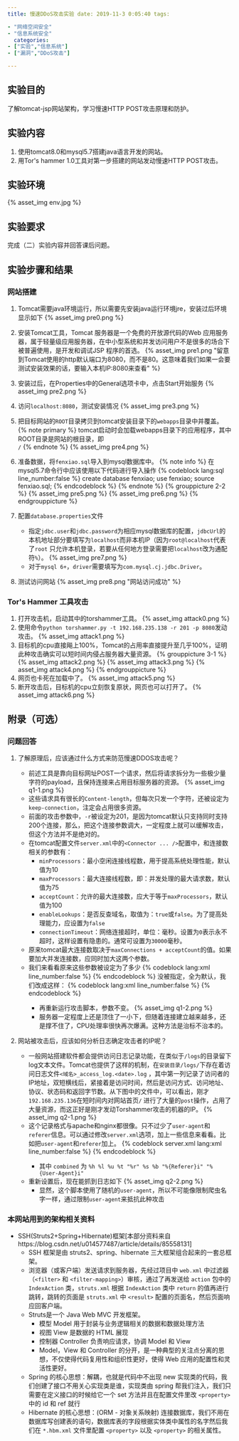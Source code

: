 ```yaml
---
title: 慢速DDoS攻击实验 date: 2019-11-3 0:05:40 tags:

- "网络空间安全"
- "信息系统安全"
  categories:
- ["实验","信息系统"]
- ["漏洞","DDoS攻击"]

---
```


## 实验目的

了解tomcat-jsp网站架构，学习慢速HTTP POST攻击原理和防护。
<!-- more -->

## 实验内容

1. 使用tomcat8.0和mysql5.7搭建java语言开发的网站。
2. 用Tor's hammer 1.0工具对第一步搭建的网站发动慢速HTTP POST攻击。

## 实验环境

{% asset_img env.jpg %}

## 实验要求

完成（二）实验内容并回答课后问题。

## 实验步骤和结果

### 网站搭建

1. Tomcat需要java环境运行，所以需要先安装java运行环境jre，安装过后环境显示如下 {% asset_img pre0.png %}
2. 安装Tomcat工具，Tomcat 服务器是一个免费的开放源代码的Web 应用服务器，属于轻量级应用服务器，在中小型系统和并发访问用户不是很多的场合下被普遍使用，是开发和调试JSP 程序的首选。 {% asset_img
   pre1.png "留意到Tomcat使用的http默认端口为8080，而不是80。这意味着我们如果一会要测试安装效果的话，要输入本机IP:8080来查看" %}
3. 安装过后，在Properties中的General选项卡中，点击Start开始服务 {% asset_img pre2.png %}
4. 访问`localhost:8080`，测试安装情况 {% asset_img pre3.png %}
5. 把目标网站的`ROOT`目录拷贝到tomcat安装目录下的`webapps`目录中并覆盖。 {% note primary %} tomcat启动时会加载webapps目录下的应用程序，其中ROOT目录是网站的根目录，即<code>
   /</code>
   {% endnote %} {% asset_img pre4.png %}
6. 准备数据，将`fenxiao.sql`导入到mysql数据库中。 {% note info %} 在mysql5.7命令行中应该使用以下代码进行导入操作 {% codeblock lang:sql line_number:false
   %} create database fenxiao; use fenxiao; source fenxiao.sql; {% endcodeblock %} {% endnote %} {% grouppicture 2-2 %}
   {% asset_img pre5.png %} {% asset_img pre6.png %} {% endgrouppicture %}
7. 配置`database.properties`文件
    * 指定`jdbc.user`和`jdbc.password`为相应mysql数据库的配置，`jdbcUrl`的本机地址部分要填写为`localhost`而非本机IP（因为`root@localhost`代表了`root`
      只允许本机登录，若要从任何地方登录需要把`localhost`改为通配符`%`）。 {% asset_img pre7.png %}
    * 对于`mysql 6+`，`driver`需要填写为`com.mysql.cj.jdbc.Driver`。

8. 测试访问网站 {% asset_img pre8.png "网站访问成功" %}

### Tor's Hammer 工具攻击

1. 打开攻击机，启动其中的torshammer工具。 {% asset_img attack0.png %}
2. 使用命令`python torshammer.py -t 192.168.235.138 -r 201 -p 8080`发动攻击。 {% asset_img attack1.png %}
3. 目标机的cpu直接飚上100%，Tomcat的占用率直接提升至几乎100%，证明此种攻击确实可以短时间内侵占服务器大量资源。 {% grouppicture 3-1 %} {% asset_img attack2.png %} {%
   asset_img attack3.png %} {% asset_img attack4.png %} {% endgrouppicture %}
4. 网页也卡死在加载中了。 {% asset_img attack5.png %}
5. 断开攻击后，目标机的cpu立刻恢复原状，网页也可以打开了。 {% asset_img attack6.png %}

## 附录（可选）

### 问题回答

1. 了解原理后，应该通过什么方式来防范慢速DDOS攻击呢？
    - 前述工具是靠向目标网址POST一个请求，然后将请求拆分为一些极少量字符的payload，且保持连接来占用目标服务器的资源。 {% asset_img q1-1.png %}
    - 这些请求具有很长的`Content-length`，但每次只发一个字符，还被设定为`keep-connection`，注定会占用很多资源。
    - 前面的攻击参数中，`-r`被设定为201，是因为tomcat默认只支持同时支持200个连接，那么，把这个连接参数调大，一定程度上就可以缓解攻击，但这个方法并不是绝对的。
    - 在tomcat配置文件`server.xml`中的`<Connector ... />`配置中，和连接数相关的参数有：
        * `minProcessors`：最小空闲连接线程数，用于提高系统处理性能，默认值为10
        * `maxProcessors`：最大连接线程数，即：并发处理的最大请求数，默认值为75
        * `acceptCount`：允许的最大连接数，应大于等于`maxProcessors`，默认值为100
        * `enableLookups`：是否反查域名，取值为：`true`或`false`。为了提高处理能力，应设置为`false`
        * `connectionTimeout`：网络连接超时，单位：毫秒。设置为`0`表示永不超时，这样设置有隐患的。通常可设置为`30000`毫秒。
    - 原来tomcat最大连接数取决于`maxConnections + acceptCount`的值。如果要加大并发连接数，应同时加大这两个参数。
    - 我们来看看原来这些参数被设定为了多少 {% codeblock lang:xml line_number:false %}
      <Connector port="8080" protocol="HTTP/1.1"
      connectionTimeout="20000"
      redirectPort="8443" />
      {% endcodeblock %} 没被指定，全为默认，我们改成这样： {% codeblock lang:xml line_number:false %}
      <Connector port="8080" protocol="HTTP/1.1"
      connectionTimeout="5000"
      redirectPort="8443"
      maxConnections="10000"
      acceptCount="5000" />
      {% endcodeblock %}
        * 再重新运行攻击脚本，参数不变。 {% asset_img q1-2.png %}
        * 服务器一定程度上还是顶住了一小下，但随着连接建立越来越多，还是撑不住了，CPU处理率很快再次爆满。这种方法是治标不治本的。

2. 网站被攻击后，应该如何分析日志确定攻击者的IP呢？
    * 一般网站搭建软件都会提供访问日志记录功能，在类似于`/logs`的目录留下log文本文件。Tomcat也提供了这样的机制，在`安装目录/logs/`下存在着访问日志文件`<域名>_access_log.<date>.log`
      ，其中第一列记录了访问者的IP地址，双短横线后，紧接着是访问时间，然后是访问方式、访问地址、协议、状态码和返回字节数。从下图中的文件中，可以看出，刚才`192.168.235.136`在短时间内对网站首页`/`
      进行了大量的`post`操作，占用了大量资源，而这正好是刚才发动Torshammer攻击的机器的IP。 {% asset_img q2-1.png %}
    * 这个记录格式与apache和nginx都很像。只不过少了`user-agent`和`referer`信息。可以通过修改`server.xml`选项，加上一些信息来看看。比如把`user-agent`和`referer`加上。
      {% codeblock server.xml lang:xml line_number:false %}
      <Valve className="org.apache.catalina.valves.AccessLogValve"
      directory="logs"  prefix="localhost_access_log." suffix=".txt"
      pattern="combined" resolveHosts="false"  />
      {% endcodeblock %}
        - 其中 `combined` 为 `%h %l %u %t "%r" %s %b "%{Referer}i" "%{User-Agent}i"`
    * 重新设置后，现在能抓到日志如下 {% asset_img q2-2.png %}
        - 显然，这个脚本使用了随机的`user-agent`，所以不可能像限制爬虫名字一样，通过限制`user-agent`来抵抗此种攻击

### 本网站用到的架构相关资料

* SSH(Struts2+Spring+Hibernate)框架[本部分资料来自https://blog.csdn.net/u014577487/article/details/85558131]
    - SSH 框架是由 struts2、spring、hibernate 三大框架组合起来的一套总框架。
    - 浏览器（或客户端）发送请求到服务器，先经过项目中 `web.xml` 中过滤器（`<filter>` 和 `<filter-mapping>`）审核，通过了再发送给 `action` 包中的 `IndexAction`
      类，`struts.xml` 根据 `IndexAction` 类中 `return` 的值再进行跳转，跳转的页面是 `struts.xml` 中 `<result>` 配置的页面名，然后页面响应回客户端。
    - Struts是一个 Java Web MVC 开发框架。
        * 模型 Model 用于封装与业务逻辑相关的数据和数据处理方法
        * 视图 View 是数据的 HTML 展现
        * 控制器 Controller 负责响应请求，协调 Model 和 View
        * Model，View 和 Controller 的分开，是一种典型的关注点分离的思想，不仅使得代码复用性和组织性更好，使得 Web 应用的配置性和灵活性更好。
    - Spring 的核心思想：解耦，也就是代码中不出现 new 实现类的代码，我们创建了接口不用关心实现类是谁，实现类由 spring 帮我们注入，我们只需要在定义接口的时候给它一个 set
      方法并且在配置文件里改 `<property>` 中的 id 和 ref 就行
    - Hibernate 的核心思想：(ORM - 对象关系映射) 连接数据库，我们不用在数据库写创建表的语句，数据库表的字段根据实体类中属性的名字然后我们在 `*.hbm.xml` 文件里配置 `<property>`
      以及 `<property>` 的相关属性。
